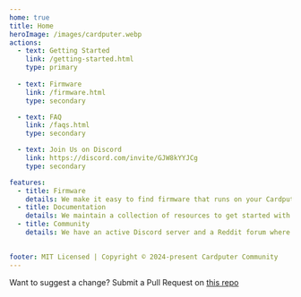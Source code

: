 ```yaml
---
home: true
title: Home
heroImage: /images/cardputer.webp
actions:
  - text: Getting Started
    link: /getting-started.html
    type: primary
  
  - text: Firmware
    link: /firmware.html
    type: secondary

  - text: FAQ
    link: /faqs.html
    type: secondary

  - text: Join Us on Discord
    link: https://discord.com/invite/GJW8kYYJCg
    type: secondary

features:
  - title: Firmware
    details: We make it easy to find firmware that runs on your Cardputer and give you all the info you need to get started.  
  - title: Documentation
    details: We maintain a collection of resources to get started with cardputer development and we're doing our best to write new tutorials and documentation.
  - title: Community
    details: We have an active Discord server and a Reddit forum where developers and users hang out, help each other and share what they are working on.
  

footer: MIT Licensed | Copyright © 2024-present Cardputer Community
---
```


Want to suggest a change? Submit a Pull Request on [this repo](https://github.com/cardputer-dev/cardputer-site)

[default-theme-home]: https://vuejs.press/reference/default-theme/frontmatter.html#home-page
